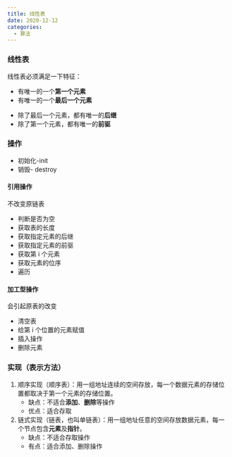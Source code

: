 ```yaml
---
title: 线性表
date: 2020-12-12
categories:
  - 算法
---
```


### 线性表

线性表必须满足一下特征：

- 有唯一的一个**第一个元素**
- 有唯一的一个**最后一个元素**

<!-- more -->

- 除了最后一个元素，都有唯一的**后继**
- 除了第一个元素，都有唯一的**前驱**

### 操作

- 初始化-init
- 销毁- destroy

#### 引用操作

不改变原链表

- 判断是否为空
- 获取表的长度
- 获取指定元素的后继
- 获取指定元素的前驱
- 获取第 i 个元素
- 获取元素的位序
- 遍历

#### 加工型操作

会引起原表的改变

- 清空表
- 给第 i 个位置的元素赋值
- 插入操作
- 删除元素

### 实现（表示方法）

1. 顺序实现（顺序表）：用一组地址连续的空间存放，每一个数据元素的存储位置都取决于第一个元素的存储位置。
   - 缺点：不适合**添加**、**删除**等操作
   - 优点：适合存取
2. 链式实现（链表，也叫单链表）：用一组地址任意的空间存放数据元素，每一个节点包含**元素**及**指针**。
   - 缺点：不适合存取操作
   - 有点：适合添加、删除操作

